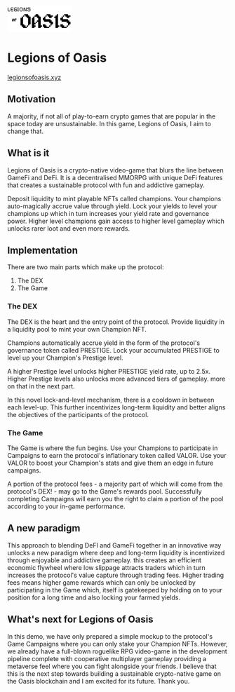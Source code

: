 ![Legions of Oasis logo](/frontend/static/blackLogo_1.png "Legions of Oasis")
# Legions of Oasis
[legionsofoasis.xyz](https://legionsofoasis.xyz)

## Motivation
A majority, if not all of play-to-earn crypto games that are popular in the space today are unsustainable. In this game, Legions of Oasis, I aim to change that.

## What is it
Legions of Oasis is a crypto-native video-game that blurs the line between GameFi and DeFi. It is a decentralised MMORPG with unique DeFi features that creates a sustainable protocol with fun and addictive gameplay. 

Deposit liquidity to mint playable NFTs called champions. Your champions auto-magically accrue value through yield. Lock your yields to level your champions up which in turn increases your yield rate  and governance power. Higher level champions gain access to higher level gameplay which unlocks rarer loot and even more rewards.

## Implementation
There are two main parts which make up the protocol:

1. The DEX
2. The Game

### The DEX
The DEX is the heart and the entry point of the protocol. Provide liquidity in a liquidity pool to mint your own Champion NFT.

Champions automatically accrue yield in the form of the protocol's governance token called PRESTIGE. Lock your accumulated PRESTIGE to level up your Champion's Prestige level.

A higher Prestige level unlocks higher PRESTIGE yield rate, up to 2.5x. Higher Prestige levels also unlocks more advanced tiers of gameplay. more on that in the next part.

In this novel lock-and-level mechanism, there is a cooldown in between each level-up. This further incentivizes long-term liquidity and better aligns the objectives of the participants of the protocol.

### The Game
The Game is where the fun begins. Use your Champions to participate in Campaigns to earn the protocol's inflationary token called VALOR. Use your VALOR to boost your Champion's stats and give them an edge in future campaigns.

A portion of the protocol fees - a majority part of which will come from the protocol's DEX! - may go to the Game's rewards pool. Successfully completing Campaigns will earn you the right to claim a portion of the pool according to your in-game performance.

## A new paradigm
This approach to blending DeFI and GameFi together in an innovative way unlocks a new paradigm where deep and long-term liquidity is incentivized through enjoyable and addictive gameplay. this creates an efficient economic flywheel where low slippage attracts traders which in turn increases the protocol's value capture through trading fees. Higher trading fees means higher game rewards which can only be unlocked by participating in the Game which, itself is gatekeeped by holding on to your position for a long time and also locking your farmed yields.

## What's next for Legions of Oasis
In this demo, we have only prepared a simple mockup to the protocol's Game Campaigns where you can only stake your Champion NFTs. However, we already have a full-blown roguelike RPG video-game in the development pipeline complete with cooperative multiplayer gameplay providing a metaverse feel where you can fight alongside your friends. I believe that this is the next step towards building a sustainable crypto-native game on the Oasis blockchain and I am excited for its future. Thank you.
